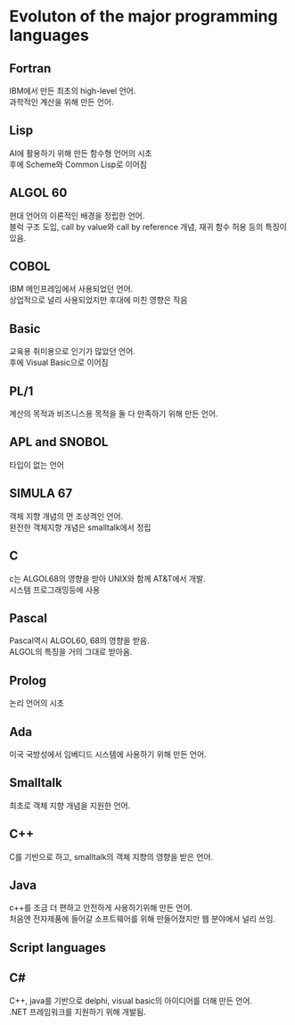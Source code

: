 # Evoluton of the major programming languages

## Fortran
IBM에서 만든 최초의 high-level 언어.  
과학적인 계산을 위해 만든 언어.  

## Lisp
AI에 활용하기 위해 만든 함수형 언어의 시초  
후에 Scheme와 Common Lisp로 이어짐

## ALGOL 60
현대 언어의 이론적인 배경을 정립한 언어.  
블럭 구조 도입, call by value와 call by reference 개념, 재귀 함수 허용 등의 특징이 있음.  

## COBOL
IBM 메인프레임에서 사용되었던 언어.  
상업적으로 널리 사용되었지만 후대에 미친 영향은 작음  

## Basic
교육용 취미용으로 인기가 많았던 언어.  
후에 Visual Basic으로 이어짐  

## PL/1
계산의 목적과 비즈니스용 목적을 둘 다 만족하기 위해 만든 언어.  

## APL and SNOBOL
타입이 없는 언어

## SIMULA 67
객체 지향 개념의 먼 조상격인 언어.  
완전한 객체지향 개념은 smalltalk에서 정립

## C
c는 ALGOL68의 영향을 받아 UNIX와 함께 AT&T에서 개발.  
시스템 프로그래밍등에 사용

## Pascal
Pascal역시 ALGOL60, 68의 영향을 받음.  
ALGOL의 특징을 거의 그대로 받아옴.  

## Prolog
논리 언어의 시초

## Ada
미국 국방성에서 임베디드 시스템에 사용하기 위해 만든 언어.  

## Smalltalk
최초로 객체 지향 개념을 지원한 언어.  

## C++
C를 기반으로 하고, smalltalk의 객체 지향의 영향을 받은 언어.

## Java
c++를 조금 더 편하고 안전하게 사용하기위해 만든 언어.  
처음엔 전자제품에 들어갈 소프트웨어를 위해 만들어졌지만 웹 분야에서 널리 쓰임.  

## Script languages

## C#
C++, java를 기반으로 delphi, visual basic의 아이디어를 더해 만든 언어.  
.NET 프레임워크를 지원하기 위해 개발됨.  